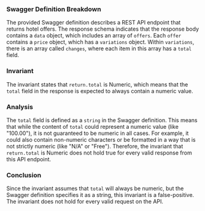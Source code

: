 ### Swagger Definition Breakdown
The provided Swagger definition describes a REST API endpoint that returns hotel offers. The response schema indicates that the response body contains a `data` object, which includes an array of `offers`. Each `offer` contains a `price` object, which has a `variations` object. Within `variations`, there is an array called `changes`, where each item in this array has a `total` field.

### Invariant
The invariant states that `return.total` is Numeric, which means that the `total` field in the response is expected to always contain a numeric value.

### Analysis
The `total` field is defined as a `string` in the Swagger definition. This means that while the content of `total` could represent a numeric value (like "100.00"), it is not guaranteed to be numeric in all cases. For example, it could also contain non-numeric characters or be formatted in a way that is not strictly numeric (like "N/A" or "Free"). Therefore, the invariant that `return.total` is Numeric does not hold true for every valid response from this API endpoint.

### Conclusion
Since the invariant assumes that `total` will always be numeric, but the Swagger definition specifies it as a string, this invariant is a false-positive. The invariant does not hold for every valid request on the API.

